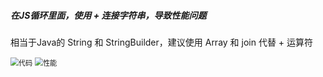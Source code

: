 ##### 在JS循环里面，使用 + 连接字符串，导致性能问题
相当于Java的 String 和 StringBuilder，建议使用 Array 和 join 代替 + 运算符

<img src="https://wx1.sinaimg.cn/mw1024/66fd066bly1gohqyi0w7gj21xq1564bz.jpg" alt="代码" style="zoom:80%;" />
<img src="https://wx1.sinaimg.cn/mw1024/66fd066bly1gohqypp772j22161oqnfz.jpg" alt="性能" style="zoom:80%;" />